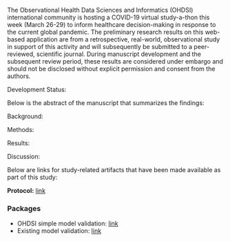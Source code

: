 
The Observational Health Data Sciences and Informatics (OHDSI) international community is hosting a COVID-19 virtual study-a-thon this week (March 26-29) to inform healthcare decision-making in response to the current global pandemic. The preliminary research results on this web-based application are from a retrospective, real-world, observational study in support of this activity and will subsequently be submitted to a peer-reviewed, scientific journal. During manuscript development and the subsequent review period, these results are considered under embargo and should not be disclosed without explicit permission and consent from the authors.

Development Status: 

Below is the abstract of the manuscript that summarizes the findings:

Background:

Methods:

Results:

Discussion:


Below are links for study-related artifacts that have been made available as part of this study:

**Protocol:** [link](https://github.com/ohdsi-studies/Covid19PredictionStudies/blob/master/SevereInHospitalizedPatients/docs/PLP_protocol_Q3_20200329.docx)

### Packages ###

- OHDSI simple model validation: [link](https://github.com/ohdsi-studies/Covid19PredictionStudies/tree/master/CovidSimpleModels)
- Existing model validation: [link](https://github.com/ohdsi-studies/Covid19PredictionStudies/tree/master/CovidVulnerabilityIndex)
